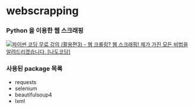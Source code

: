 # webscrapping

### Python 을 이용한 웹 스크래핑

[![파이썬 코딩 무료 강의 (활용편3) - 웹 크롤링? 웹 스크래핑! 제가 가진 모든 비법을 알려드리겠습니다. [나도코딩]](https://img.youtube.com/vi/yQ20jZwDjTE/0.jpg)](https://youtu.be/yQ20jZwDjTE)


### 사용된 package 목록

- requests
- selenium
- beautifulsoup4
- lxml